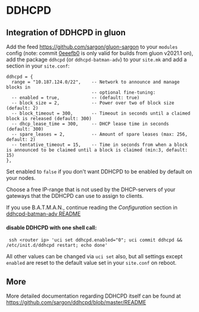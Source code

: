 # DDHCPD

## Integration of DDHCPD in gluon

Add the feed https://github.com/sargon/gluon-sargon to your `modules` config (note: commit [0eeefb0](https://github.com/sargon/gluon-sargon/commit/0eeefb011748be0c4bb7446154cfbaa4af28094c) is only valid for builds from gluon v2021.1 on),
add the package `ddhcpd` (or `ddhcpd-batman-adv`) to your `site.mk` and add a
section in your `site.conf`:

    ddhcpd = {
      range = "10.187.124.0/22",    -- Network to announce and manage blocks in
                                    -- optional fine-tuning:
      -- enabled = true,            -- (default: true)
      -- block_size = 2,            -- Power over two of block size (default: 2)
      -- block_timeout = 300,       -- Timeout in seconds until a claimed block is released (default: 300)
      -- dhcp_lease_time = 300,     -- DHCP lease time in seconds (default: 300)
      -- spare_leases = 2,          -- Amount of spare leases (max: 256, default: 2)
      -- tentative_timeout = 15,    -- Time in seconds from when a block is announced to be claimed until a block is claimed (min:3, default: 15)
    },

Set enabled to `false` if you don't want DDHCPD to be enabled by default on your
nodes.

Choose a free IP-range that is not used by the DHCP-servers of your gateways
that the DDHCPD can use to assign to clients.

If you use B.A.T.M.A.N., continue reading the _Configuration_ section in 
[ddhcpd-batman-adv README](../ddhcpd-batman-adv/README.md#Configuration)


#### disable DDHCPD with one shell call:

     ssh <router ip> 'uci set ddhcpd.enabled="0"; uci commit ddhcpd && /etc/init.d/ddhcpd restart; echo done'

All other values can be changed via `uci set` also, but all settings except
`enabled` are reset to the default value set in your `site.conf` on reboot.

## More

More detailed documentation regarding DDHCPD itself can be found at
https://github.com/sargon/ddhcpd/blob/master/README
